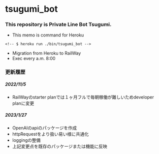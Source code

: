 # tsugumi_bot
### This repository is Private Line Bot Tsugumi.


- This memo is command for Heroku
```
<!-- $ heroku run ./bin/tsugumi_bot -->
```

- Migration from Heroku to RailWay
- Exec every a.m. 8:00

### 更新履歴
##### 2022/11/5
- RailWayのstarter planでは１ヶ月フルで毎朝稼働が難しいためdeveloper planに変更

##### 2023/1/27
- OpenAIのapiのパッケージを作成
- httpRequestをより扱い易い様に共通化
- loggingの整備
- 上記変更点を既存のパッケージまたは機能に反映

